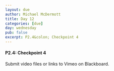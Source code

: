 ```yaml
---
layout: due
author: Michael McDermott
title: Day 12
categories: [due]
day: wednesday
pub: false
excerpt: P2.4&colon; Checkpoint 4
---
```

#### P2.4: Checkpoint 4
Submit video files or links to Vimeo on Blackboard.

